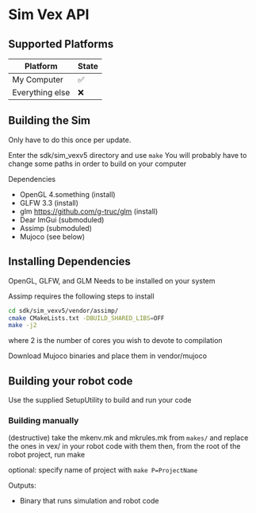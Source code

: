 # Sim Vex API

## Supported Platforms

| Platform        | State | 
|-----------------|-------|
| My Computer     |  ✅   | 
| Everything else |  ❌   |

## Building the Sim
Only have to do this once per update.

Enter the sdk/sim_vexv5 directory and use `make`
You will probably have to change some paths in order to build on your computer

Dependencies
- OpenGL 4.something (install)
- GLFW 3.3 (install)
- glm https://github.com/g-truc/glm (install)
- Dear ImGui (submoduled)
- Assimp (submoduled)
- Mujoco (see below)

## Installing Dependencies
OpenGL, GLFW, and GLM Needs to be installed on your system

Assimp requires the following steps to install
```bash
cd sdk/sim_vexv5/vendor/assimp/
cmake CMakeLists.txt -DBUILD_SHARED_LIBS=OFF
make -j2
```
where 2 is the number of cores you wish to devote to compilation

Download Mujoco binaries and place them in vendor/mujoco

## Building your robot code

Use the supplied SetupUtility to build and run your code

### Building manually
(destructive)
take the mkenv.mk and mkrules.mk from `makes/` and replace the ones in vex/ in your robot code with them
then, from the root of the robot project, run make

optional:
specify name of project with `make P=ProjectName`

Outputs:
- Binary that runs simulation and robot code
